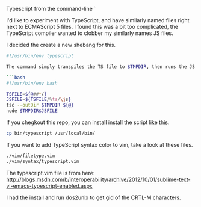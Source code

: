 Typescript from the command-line `

I'd like to experiment with TypeScript, and have similarly named files right next to ECMAScript 5 files. I found this was a bit too complicated, the TypeScript compiler wanted to clobber my similarly names JS files. 

I decided the create a new shebang for this.
```bash
#!/usr/bin/env typescript

The command simply transpiles the TS file to $TMPDIR, then runs the JS output with node. Node ignores to shebang.

```bash
#!/usr/bin/env bash

TSFILE=${@##*/}
JSFILE=${TSFILE/%ts/\js}
tsc --outDir $TMPDIR ${@}
node $TMPDIR$JSFILE
```

If you chegkout this repo, you can install install the script like this.

```bash
cp bin/typescript /usr/local/bin/
```

If you want to add TypeScript syntax color to vim, take a look at these files.

```bash
./vim/filetype.vim
./vim/syntax/typescript.vim
```

The typescript.vim file is from here: http://blogs.msdn.com/b/interoperability/archive/2012/10/01/sublime-text-vi-emacs-typescript-enabled.aspx

I had the install and run dos2unix to get gid of the CRTL-M characters.
